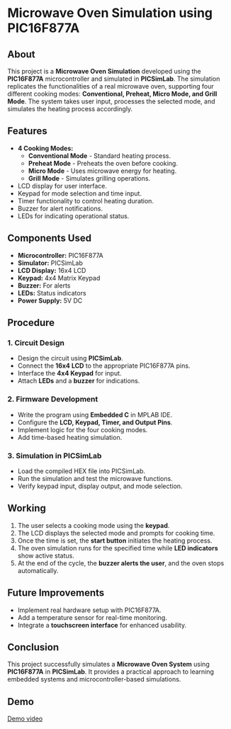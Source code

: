 # Microwave Oven Simulation using PIC16F877A

## About
This project is a **Microwave Oven Simulation** developed using the **PIC16F877A** microcontroller and simulated in **PICSimLab**. The simulation replicates the functionalities of a real microwave oven, supporting four different cooking modes: **Conventional, Preheat, Micro Mode, and Grill Mode**. The system takes user input, processes the selected mode, and simulates the heating process accordingly.

## Features
- **4 Cooking Modes:**
  - **Conventional Mode** - Standard heating process.
  - **Preheat Mode** - Preheats the oven before cooking.
  - **Micro Mode** - Uses microwave energy for heating.
  - **Grill Mode** - Simulates grilling operations.
- LCD display for user interface.
- Keypad for mode selection and time input.
- Timer functionality to control heating duration.
- Buzzer for alert notifications.
- LEDs for indicating operational status.

## Components Used
- **Microcontroller:** PIC16F877A
- **Simulator:** PICSimLab
- **LCD Display:** 16x4 LCD
- **Keypad:** 4x4 Matrix Keypad
- **Buzzer:** For alerts
- **LEDs:** Status indicators
- **Power Supply:** 5V DC

## Procedure
### 1. Circuit Design
- Design the circuit using **PICSimLab**.
- Connect the **16x4 LCD** to the appropriate PIC16F877A pins.
- Interface the **4x4 Keypad** for input.
- Attach **LEDs** and a **buzzer** for indications.

### 2. Firmware Development
- Write the program using **Embedded C** in MPLAB IDE.
- Configure the **LCD, Keypad, Timer, and Output Pins**.
- Implement logic for the four cooking modes.
- Add time-based heating simulation.

### 3. Simulation in PICSimLab
- Load the compiled HEX file into PICSimLab.
- Run the simulation and test the microwave functions.
- Verify keypad input, display output, and mode selection.

## Working
1. The user selects a cooking mode using the **keypad**.
2. The LCD displays the selected mode and prompts for cooking time.
3. Once the time is set, the **start button** initiates the heating process.
4. The oven simulation runs for the specified time while **LED indicators** show active status.
5. At the end of the cycle, the **buzzer alerts the user**, and the oven stops automatically.

## Future Improvements
- Implement real hardware setup with PIC16F877A.
- Add a temperature sensor for real-time monitoring.
- Integrate a **touchscreen interface** for enhanced usability.

## Conclusion
This project successfully simulates a **Microwave Oven System** using **PIC16F877A** in **PICSimLab**. It provides a practical approach to learning embedded systems and microcontroller-based simulations.

## Demo
[Demo video](https://youtu.be/kPC2n0P-8TU)
